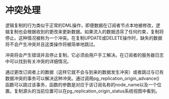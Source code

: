 # 冲突处理

逻辑复制的行为类似于正常的DML操作，即便数据在订阅者节点本地被修改，逻辑复制也会根据收到的更改来更新数据。如果流入的数据违背了任何约束，复制将停止。这种情况被称为一个冲突。在复制UPDATE或DELETE操作时，缺失的数据将不会产生冲突并且这类操作将被简单地跳过。

冲突将会产生错误并且停止复制，它必须由用户手工解决。在订阅者的服务器日志中可以找到有关冲突的详细情况。

通过更改订阅者上的数据（这样它就不会与到来的数据发生冲突）或者跳过与已有数据冲突的事务可以解决这种冲突。通过调用pg_replication_origin_advance()函数可以跳过该事务，函数的参数是对应于该订阅名称的node_name以及一个位置。复制源头的当前位置可以在pg_replication_origin_status系统视图中看到。